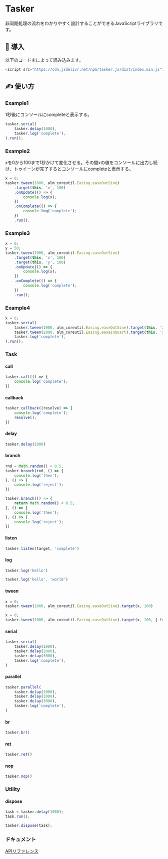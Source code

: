 # Tasker
非同期処理の流れをわかりやすく設計することができるJavaScriptライブラリです。

## 🚀 導入
以下のコードをによって読み込みます。
```js
<script src="https://cdn.jsdelivr.net/npm/tasker.js/dist/index.min.js"></script>
```

## ✍ 使い方
### Example1
1秒後にコンソールにcompleteと表示する。
```js
tasker.serial(
    tasker.delay(1000),
    tasker.log('complete'),
).run();
```

### Example2
xを0から100まで1秒かけて変化させる。その間xの値をコンソールに出力し続け、トゥイーンが完了するとコンソールにcompleteと表示する。
```js
x = 0;
tasker.tween(1000, alm_coreutil.Easing.easeOutSine)
    .target(this, 'x', 100)
    .onUpdate(() => {
        console.log(x);
    })
    .onComplete(() => {
        console.log('complete');
    })
    .run();
```

### Example3
```js
x = 0;
y = 50;
tasker.tween(1000, alm_coreutil.Easing.easeOutSine)
    .target(this, 'x', 100)
    .target(this, 'y', 100)
    .onUpdate(() => {
        console.log(x);
    })
    .onComplete(() => {
        console.log('complete');
    })
    .run();
```

### Example4
```js
x = 0;
tasker.serial(
    tasker.tween(1000, alm_coreutil.Easing.easeOutSine).target(this, 'x', 100),
    tasker.tween(2000, alm_coreutil.Easing.easeInQuart).target(this, 'x', 50),
    tasker.log('complete'),
).run();
```

### Task

#### call
```js
tasker.call(() => {
    console.log('complete');
})
```

#### callback
```js
tasker.callback((resolve) => {
    console.log('complete');
    resolve();
})
```

#### delay
```js
tasker.delay(1000)
```

#### branch
```js
rnd = Math.random() < 0.5;
tasker.branch(rnd, () => {
    console.log('then');
}, () => {
    console.log('reject');
})
```

```js
tasker.branch(() => {
    return Math.random() < 0.5;
}, () => {
    console.log('then');
}, () => {
    console.log('reject');
})
```

#### listen
```js
tasker.listen(target, 'complete')
```

#### log
```js
tasker.log('hello')
```

```js
tasker.log('hello', 'world')
```

#### tween
```js
x = 0;
tasker.tween(1000, alm_coreutil.Easing.easeOutSine).target(x, 100)
```

```js
x = 0;
tasker.tween(1000, alm_coreutil.Easing.easeOutSine).target(x, 100, { from: -100 })
```

#### serial
```js
tasker.serial(
    tasker.delay(1000),
    tasker.delay(2000),
    tasker.delay(3000),
    tasker.log('complete'),
)
```

#### parallel
```js
tasker.parallel(
    tasker.delay(1000),
    tasker.delay(2000),
    tasker.delay(3000),
    tasker.log('complete'),
)
```

#### br
```js
tasker.br()
```

#### ret
```js
tasker.ret()
```

#### nop
```js
tasker.nop()
```

### Utility
#### dispose
```js
task = tasker.delay(1000);
task.run();

tasker.dispose(task);
```

### ドキュメント
[APIリファレンス](https://alumican.github.io/alm-tasker.js/doc/)
